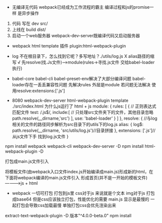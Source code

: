 - 无编译无代码
    webpack已经成为工作流程的霸主
编译过程和js的promise一样 是异步操作
1. 代码 写在 dev src/
2. 上线在 build dist/
3. 启动一个web服务器 webpack-dev-server既编译代码又启动服务器

- webpack html template 插件
    plugin:html-webpack-plugin

- log 不在根目录下，怎么找到它呢？多写地址？./utils/log.js  X
    alias路径的缩写       √
    先resolve(找.Js文件)-->module(rules->寻找.js文件 交给babel-loader执行)

- babel-core babel-cli babel-preset-env解决了大部分编译问题
  babel-loader存在一丢丢兼容性问题
    先解决rules 外层是module  若问题无法解决 使用resolve:extensions:['.js']

- 8080 webpack-dev-server html-webpack-plugin 
    template ./src/index.html
    为什么js运行了 
        html + js
    module: {
        rules: [
            {
                // 正则表达式匹配文件
                test: /\.js$/,
                include:[
                    // 只处理src文件夹下的文件，其他目录忽略
                    path.resolve(__dirname,'src')
                ],
                use: 'babel-loader'
            }
        ]
    },
    resolve: {
        //与log相关的文件的路径同步解析为src目录下的utils下的log.js
        alias: {
            log$: path.resolve(__dirname, 'src/utils/log.js')//目录拼接
        },
        extensions: ['.js']//从js文件下手 找到log.js文件
    }



npm install  webpack webpack-cli webpack-dev-server -D
npm install html-webpack-plugin -D

 <script type="text/javascript" src="main.js"></script>打包成main.js文件引入

 将模板文件(由webpack入口文件index.js开始编译成main.js)形成新的html，在下面将webpack编译的main.js文件引入 形成首页(并不是一开始的模板文件)————>js + html

- webpack 一切可打包 打包到js里
css对于js 来说就是个文本
img对于js 打包成base64
但是css应该独立打包，性能优化的需要
main.js 显示是最慢的 一起打包会导致css加载最慢 单独打包css会优先渲染出来


extract-text-webpack-plugin -D 版本"^4.0.0-beta.0" npm install
